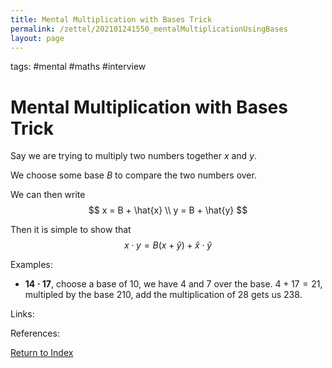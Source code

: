 ```yaml
---
title: Mental Multiplication with Bases Trick
permalink: /zettel/202101241550_mentalMultiplicationUsingBases
layout: page
---
```

tags: #mental #maths #interview

# Mental Multiplication with Bases Trick

Say we are trying to multiply two numbers together $x$ and $y$.

We choose some base $B$ to compare the two numbers over.

We can then write
$$
x = B + \hat{x} \\
y = B + \hat{y}
$$

Then it is simple to show that 
$$
x \cdot y = B ( x + \hat{y} ) + \hat{x} \cdot \hat{y}
$$

Examples:

- $\mathbf{14 \cdot 17}$, choose a base of $10$, we have $4$ and $7$ over the base. $4 + 17 = 21$, multipled by the base $210$, add the multiplication of $28$ gets us $238$.

Links: 

References: 

[Return to Index](index)